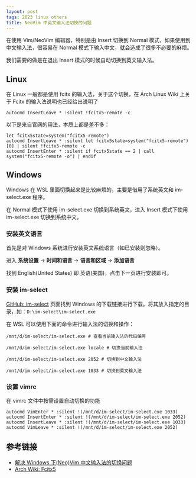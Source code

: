 ```yaml
---
layout: post
tags: 2023 linux others
title: NeoVim 中英文输入法切换的问题
---
```


在使用 Vim/NeoVim 编辑器，特别是由 Insert 切换到 Normal 模式，如果使用到中文输入法，很容易在 Normal 模式下输入中文，就会造成了很多不必要的麻烦。

我们需要的做是在退出 Insert 模式的时候自动切换到英文输入法。

## Linux

在 Linux 一般都是使用 fcitx 的输入法，关于这个切换，在 Arch Linux Wiki 上关于 Fcitx 的输入法说明也已经给出说明了

```vim
autocmd InsertLeave * :silent !fcitx5-remote -c
```

以下是来自官网的用法，本质上都是差不多：

```vim
let fcitx5state=system("fcitx5-remote")
autocmd InsertLeave * :silent let fcitx5state=system("fcitx5-remote")[0] | silent !fcitx5-remote -c
autocmd InsertEnter * :silent if fcitx5state == 2 | call system("fcitx5-remote -o") | endif
```

## Windows

Windows 在 WSL 里面切换起来是比较麻烦的，主要是借用了系统英文和 im-select.exe 程序。

在 Normal 模式下使用 im-select.exe 切换到系统英文，进入 Insert 模式下使用 im-select.exe 切换到系统中文。

### 安装英文语言

首先是对 Windows 系统进行安装英文系统语言（如已安装则忽略）。

进入 **系统设置** -> **时间和语言** -> **语言和区域** -> **添加语言**

找到 English(United States) 即 英语(美国)，点击下一页进行安装即可。

### 安装 im-select

[GitHub: im-select](https://github.com/daipeihust/im-select) 页面找到 Windows 的下载链接进行下载。将其放入指定的目录，如：`D:\im-select\im-select.exe`

在 WSL 可以使用下面的命令进行输入法的切换和操作：

```shell
/mnt/d/im-select/im-select.exe # 查看当前输入法的代码编号

/mnt/d/im-select/im-select.exe locale # 切换当前输入法

/mnt/d/im-select/im-select.exe 2052 # 切换到中文输入法

/mnt/d/im-select/im-select.exe 1033 # 切换到英文输入法
```

### 设置 vimrc

在 vimrc 文件中按需设置自动切换的功能

```vim
autocmd VimEnter * :silent !(/mnt/d/im-select/im-select.exe 1033)
autocmd InsertEnter * :silent !(/mnt/d/im-select/im-select.exe 2052)
autocmd InsertLeave * :silent !(/mnt/d/im-select/im-select.exe 1033)
autocmd VimLeave * :silent !(/mnt/d/im-select/im-select.exe 2052)
```

## 参考链接

- [解决 Windows 下(Neo)Vim 中文输入法的切换问题](https://www.cnblogs.com/tuilk/p/16421831.html)
- [Arch Wiki: Fcitx5](https://wiki.archlinux.org/title/Fcitx)
